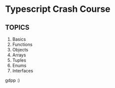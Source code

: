 # Typescript Crash Course

## TOPICS

1. Basics
2. Functions
3. Objects
4. Arrays
5. Tuples
6. Enums
7. Interfaces

gdpp :)
